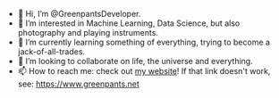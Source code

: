 - 👋 Hi, I’m @GreenpantsDeveloper.
- 👀 I’m interested in Machine Learning, Data Science, but also photography and playing instruments.
- 🌱 I’m currently learning something of everything, trying to become a jack-of-all-trades.
- 💞️ I’m looking to collaborate on life, the universe and everything.
- 📫 How to reach me: check out [my website](https://www.greenpants.net)! If that link doesn't work, see: https://www.greenpants.net

<!---
GreenpantsDeveloper/GreenpantsDeveloper is a ✨ special ✨ repository because its `README.md` (this file) appears on your GitHub profile.
You can click the Preview link to take a look at your changes.
--->

